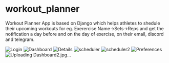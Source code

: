 # workout_planner
Workout Planner App is based on Django which helps athletes to shedule their upcoming workouts for eg. Exerercise Name->Sets->Reps and get the notification a day before and on the day of exercise, on their email, discord and telegram. 

![Login](https://github.com/user-attachments/assets/c072a5a0-7d88-4d49-a0d6-f252e94c1d48)
![Dashboard](https://github.com/user-attachments/assets/1d117243-580d-4e21-b5a6-56fd1c6c1d85)
![Details](https://github.com/user-attachments/assets/12c54700-defb-4c46-a55c-cb397f771b19)
![scheduler](https://github.com/user-attachments/assets/d2e52442-6de2-4c36-ab91-75878c934b0d)
![scheduler2](https://github.com/user-attachments/assets/62c54b30-7496-4abf-86df-c38eeb378b38)
![Preferences](https://github.com/user-attachments/assets/cd791549-dfc9-4da7-a2f0-8744203abc44)
![Uploading Dashboard2.jpg…]()
